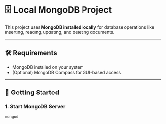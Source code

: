 # 🗄️ Local MongoDB Project

This project uses **MongoDB installed locally** for database operations like inserting, reading, updating, and deleting documents.

---

## 🛠️ Requirements

- MongoDB installed on your system
- (Optional) MongoDB Compass for GUI-based access

---

## 🚀 Getting Started

### 1. Start MongoDB Server

```bash
mongod
```